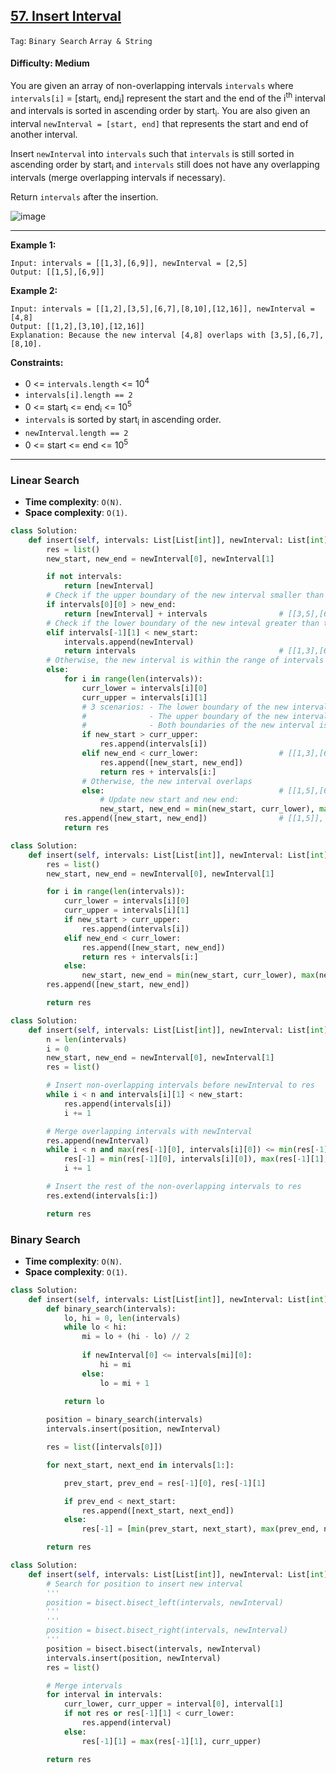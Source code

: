 ## [57. Insert Interval](https://leetcode.com/problems/insert-interval/)

```Tag```: ```Binary Search``` ```Array & String```

#### Difficulty: Medium

You are given an array of non-overlapping intervals ```intervals``` where ```intervals[i]``` = [start<sub>i</sub>, end<sub>i</sub>] represent the start and the end of the i<sup>th</sup> interval and intervals is sorted in ascending order by start<sub>i</sub>. You are also given an interval ```newInterval = [start, end]``` that represents the start and end of another interval.

Insert ```newInterval``` into ```intervals``` such that ```intervals``` is still sorted in ascending order by start<sub>i</sub> and ```intervals``` still does not have any overlapping intervals (merge overlapping intervals if necessary).

Return ```intervals``` after the insertion.

![image](https://user-images.githubusercontent.com/35042430/226203632-63858af6-8a51-4201-9516-ded2f8e1fc62.png)

---

__Example 1:__
```
Input: intervals = [[1,3],[6,9]], newInterval = [2,5]
Output: [[1,5],[6,9]]
```

__Example 2:__
```
Input: intervals = [[1,2],[3,5],[6,7],[8,10],[12,16]], newInterval = [4,8]
Output: [[1,2],[3,10],[12,16]]
Explanation: Because the new interval [4,8] overlaps with [3,5],[6,7],[8,10].
```

__Constraints:__

- 0 <= ```intervals.length``` <= 10<sup>4</sup>
- ```intervals[i].length == 2```
- 0 <= start<sub>i</sub> <= end<sub>i</sub> <= 10<sup>5</sup>
- ```intervals``` is sorted by start<sub>i</sub> in ascending order.
- ```newInterval.length == 2```
- 0 <= start <= end <= 10<sup>5</sup>

---

### Linear Search

- __Time complexity__: ```O(N)```.
- __Space complexity__: ```O(1)```.

```Python
class Solution:
    def insert(self, intervals: List[List[int]], newInterval: List[int]) -> List[List[int]]:
        res = list()
        new_start, new_end = newInterval[0], newInterval[1]

        if not intervals:
            return [newInterval]
        # Check if the upper boundary of the new interval smaller than the lower boundary of the first interval
        if intervals[0][0] > new_end:
            return [newInterval] + intervals                # [[3,5],[6,9]], [0,2] -> [[0,2],[3,5],[6,9]]
        # Check if the lower boundary of the new inteval greater than the upper boundary of the last interval
        elif intervals[-1][1] < new_start:
            intervals.append(newInterval)
            return intervals                                # [[1,3],[6,9]], [10,12] -> [[1,3],[6,9],[10,12]]
        # Otherwise, the new interval is within the range of intervals
        else:
            for i in range(len(intervals)):
                curr_lower = intervals[i][0]
                curr_upper = intervals[i][1]
                # 3 scenarios: - The lower boundary of the new interval is greater than the upper boundary of the current interval
                #              - The upper boundary of the new interval is smaller than the lower boundary of the current interval
                #              - Both boundaries of the new interval is within the range of the current interval
                if new_start > curr_upper:
                    res.append(intervals[i])
                elif new_end < curr_lower:                  # [[1,3],[6,9]], [4,5] -> [[1,3],[4,5],[6,9]]
                    res.append([new_start, new_end])
                    return res + intervals[i:]
                # Otherwise, the new interval overlaps
                else:                                       # [[1,5],[6,9]], [2,4] -> [[2,4],[6,9]]
                    # Update new start and new end:
                    new_start, new_end = min(new_start, curr_lower), max(new_end, curr_upper)   
            res.append([new_start, new_end])                # [[1,5]], [2,3] -> [[1,5]]
            return res
```

```Python
class Solution:
    def insert(self, intervals: List[List[int]], newInterval: List[int]) -> List[List[int]]:
        res = list()
        new_start, new_end = newInterval[0], newInterval[1]

        for i in range(len(intervals)):
            curr_lower = intervals[i][0]
            curr_upper = intervals[i][1]
            if new_start > curr_upper:
                res.append(intervals[i])
            elif new_end < curr_lower:
                res.append([new_start, new_end])
                return res + intervals[i:]
            else:
                new_start, new_end = min(new_start, curr_lower), max(new_end, curr_upper)   
        res.append([new_start, new_end])

        return res
```

```Python
class Solution:
    def insert(self, intervals: List[List[int]], newInterval: List[int]) -> List[List[int]]:
        n = len(intervals)
        i = 0
        new_start, new_end = newInterval[0], newInterval[1]
        res = list()

        # Insert non-overlapping intervals before newInterval to res
        while i < n and intervals[i][1] < new_start:
            res.append(intervals[i])
            i += 1

        # Merge overlapping intervals with newInterval
        res.append(newInterval)
        while i < n and max(res[-1][0], intervals[i][0]) <= min(res[-1][1], intervals[i][1]):
            res[-1] = min(res[-1][0], intervals[i][0]), max(res[-1][1], intervals[i][1])
            i += 1

        # Insert the rest of the non-overlapping intervals to res
        res.extend(intervals[i:])

        return res
```

### Binary Search

- __Time complexity__: ```O(N)```.
- __Space complexity__: ```O(1)```.

```Python
class Solution:
    def insert(self, intervals: List[List[int]], newInterval: List[int]) -> List[List[int]]:
        def binary_search(intervals):
            lo, hi = 0, len(intervals)
            while lo < hi:
                mi = lo + (hi - lo) // 2
                
                if newInterval[0] <= intervals[mi][0]:
                    hi = mi
                else:
                    lo = mi + 1
                
            return lo

        position = binary_search(intervals)
        intervals.insert(position, newInterval)

        res = list([intervals[0]])

        for next_start, next_end in intervals[1:]:

            prev_start, prev_end = res[-1][0], res[-1][1]

            if prev_end < next_start:
                res.append([next_start, next_end])
            else:
                res[-1] = [min(prev_start, next_start), max(prev_end, next_end)]

        return res
```

```Python
class Solution:
    def insert(self, intervals: List[List[int]], newInterval: List[int]) -> List[List[int]]:
        # Search for position to insert new interval
        '''
        position = bisect.bisect_left(intervals, newInterval)
        '''
        '''
        position = bisect.bisect_right(intervals, newInterval)
        '''
        position = bisect.bisect(intervals, newInterval)
        intervals.insert(position, newInterval)
        res = list()

        # Merge intervals
        for interval in intervals:
            curr_lower, curr_upper = interval[0], interval[1]
            if not res or res[-1][1] < curr_lower:
                res.append(interval)
            else:
                res[-1][1] = max(res[-1][1], curr_upper)

        return res
```
